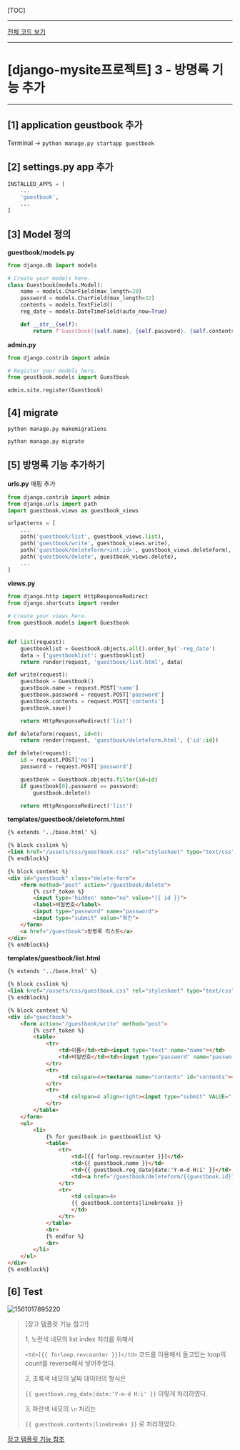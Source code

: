 [TOC]

---



[전체 코드 보기](https://github.com/jungeunlee95/python-mysite)



---

# [django-mysite프로젝트] 3 - 방명록 기능 추가

---

## [1] application geustbook 추가

Terminal -> `python manage.py startapp guestbook`



## [2] settings.py app 추가

```python
INSTALLED_APPS = [
    ...
    'guestbook',
    ...
]
```



## [3] Model 정의

**guestbook/models.py**

```python
from django.db import models

# Create your models here.
class Guestbook(models.Model):
    name = models.CharField(max_length=20)
    password = models.CharField(max_length=32)
    contents = models.TextField()
    reg_date = models.DateTimeField(auto_now=True)

    def __str__(self):
        return f'Guestbook({self.name}, {self.password}. {self.contents}, {self.reg_date}'
```



**admin.py**

```python
from django.contrib import admin

# Register your models here.
from geustbook.models import Guestbook

admin.site.register(Guestbook)
```



## [4] migrate

`python manage.py makemigrations`

`python manage.py migrate`





## [5] 방명록 기능 추가하기

**urls.py** 매핑 추가

```python
from django.contrib import admin
from django.urls import path
import guestbook.views as guestbook_views

urlpatterns = [
    ...
    path('guestbook/list', guestbook_views.list),
    path('guestbook/write', guestbook_views.write),
    path('guestbook/deleteform/<int:id>', guestbook_views.deleteform),
    path('guestbook/delete', guestbook_views.delete),
	...
]

```



**views.py**

```python
from django.http import HttpResponseRedirect
from django.shortcuts import render

# Create your views here.
from guestbook.models import Guestbook


def list(request):
    guestbooklist = Guestbook.objects.all().order_by('-reg_date')
    data = {'guestbooklist': guestbooklist}
    return render(request, 'guestbook/list.html', data)

def write(request):
    guestbook = Guestbook()
    guestbook.name = request.POST['name']
    guestbook.password = request.POST['password']
    guestbook.contents = request.POST['contents']
    guestbook.save()

    return HttpResponseRedirect('list')

def deleteform(request, id=0):
    return render(request, 'guestbook/deleteform.html', {'id':id})

def delete(request):
    id = request.POST['no']
    password = request.POST['password']

    guestbook = Guestbook.objects.filter(id=id)
    if guestbook[0].password == password:
        guestbook.delete()

    return HttpResponseRedirect('list')
```



**templates/guestbook/deleteform.html**

```html
{% extends '../base.html' %}

{% block csslink %}
<link href="/assets/css/guestbook.css" rel="stylesheet" type="text/css">
{% endblock%}

{% block content %}
<div id="guestbook" class="delete-form">
	<form method="post" action="/guestbook/delete">
		{% csrf_token %}
		<input type='hidden' name="no" value="{{ id }}">
		<label>비밀번호</label>
		<input type="password" name="password">
		<input type="submit" value="확인">
	</form>
	<a href="/guestbook">방명록 리스트</a>
</div>
{% endblock%}
```



**templates/guestbook/list.html**

```html
{% extends '../base.html' %}

{% block csslink %}
<link href="/assets/css/guestbook.css" rel="stylesheet" type="text/css">
{% endblock%}

{% block content %}
<div id="guestbook">
	<form action="/guestbook/write" method="post">
		{% csrf_token %}
		<table>
			<tr>
				<td>이름</td><td><input type="text" name="name"></td>
				<td>비밀번호</td><td><input type="password" name="password"></td>
			</tr>
			<tr>
				<td colspan=4><textarea name="contents" id="contents"></textarea></td>
			</tr>
			<tr>
				<td colspan=4 align=right><input type="submit" VALUE=" 확인 "></td>
			</tr>
		</table>
	</form>
	<ul>
		<li>
			{% for guestbook in guestbooklist %}
			<table>
				<tr>
					<td>[{{ forloop.revcounter }}]</td>
					<td>{{ guestbook.name }}</td>
					<td>{{ guestbook.reg_date|date:'Y-m-d H:i' }}</td>
					<td><a href="/guestbook/deleteform/{{guestbook.id}}">삭제</a></td>
				</tr>
				<tr>
					<td colspan=4>
					{{ guestbook.contents|linebreaks }}
					</td>
				</tr>
			</table>
			<br>
			{% endfor %}
			<br>
		</li>
	</ul>
</div>
{% endblock%}
```



## [6] Test

![1561017895220](assets/1561017895220.png)

> [장고 템플릿 기능 참고!]
>
> 1, 노란색 네모의 list index 처리를 위해서 
>
> `<td>[{{ forloop.revcounter }}]</td>` 코드를 이용해서 돌고있는 loop의 count를 reverse해서 넣어주었다.
>
> 2, 초록색 네모의 날짜 데이터의 형식은
>
> `{{ guestbook.reg_date|date:'Y-m-d H:i' }}` 이렇게 처리하였다.
>
> 3, 파란색 네모의 `\n` 처리는
>
> `{{ guestbook.contents|linebreaks }}` 로 처리하였다.

[장고 템플릿 기능 참조](https://docs.djangoproject.com/en/2.2/ref/templates/builtins/)